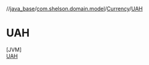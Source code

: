 //[java_base](../../../../index.md)/[com.shelson.domain.model](../../index.md)/[Currency](../index.md)/[UAH](index.md)

# UAH

[JVM]\
[UAH](index.md)

